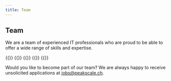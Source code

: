 ```yaml
---
title: Team
---
```


## Team

We are a team of experienced IT professionals who are proud to be able to offer a wide range of skills and expertise.

<div class="row">
    {{<team-item
        name="Mathias Herzog"
        image="mathiasherzog.jpg"
        linkedin="mathias-herzog-888a6788"
        title="Infrastructure artist and bridge builder between technology, organization, and management"
    >}}
    {{<team-item
        name="Johann Gyger"
        image="johanngyger.jpg"
        linkedin="johanngyger"
        title="Software artist, cloud native ambassador, and passionate engineer"
    >}}
    {{<team-item
        name="Oliver Bähler"
        image="oliverbaehler.jpg"
        linkedin="oliver-b%C3%A4hler-8b182b175"
        title="Solution architect and cloud native maintainer"
    >}}
    {{<team-item
        name="Nicola Lüthi"
        image="nicolaluethi.jpeg"
        linkedin="nicola-l%C3%BCthi-895045252"
        title="Cloud native engineer and maintainer"
    >}}
    {{<team-item
        name="Lorenz Bischof"
        image="lorenzbischof.jpg"
        linkedin="lorenz-bischof"
        title="Cloud native engineer dedicated to usability, security and automation"
    >}}
</div>

Would you like to become part of our team? We are always happy to receive unsolicited applications at jobs@peakscale.ch.

<!-- 
Do you want to be part of our team? Then have a look at our open positions:

### Cloud Native Engineers/Architects (60-100%)

#### Who we are

We are modern and pragmatic, operating in a dynamic and technologically demanding environment focused on Cloud Native
Computing. We develop and optimize evolutionary software and infrastructure solutions for our clients, advise on IT
architecture, and champion sustainable ideas.

Passion and self-responsibility are at the forefront of our values. Our involvement in local and international
communities sets us apart. We are looking for individuals who will accompany us on our journey with enthusiasm and
passion, and who understand how to challenge themselves. You will work on exciting and diverse customer projects in the
Bern area.

#### What we are looking for

You have experience in designing and optimizing complex and modern Cloud Native architectures. Self-responsibility and
self-motivation drive you. You communicate passionately and look forward to contributing to various community networks
and shaping our company culture.

You approach challenges pragmatically and with a sense of humor. You have a quick grasp and a great interest in new
topics. Customer needs are at the center of our work, but you understand how to challenge them and inspire with new
ideas.

#### What you bring

You have mastered the craft of a modern IT specialist and continue to develop it.

You program in a modern programming language and automate with Infrastructure as Code and CI/CD pipelines, preferably in
Public Cloud environments.

#### What's next

Tell us how you will help us shape the IT landscape of the future. Contact us on LinkedIn or write to us at
jobs@peakscale.ch. Only direct applications.
-->